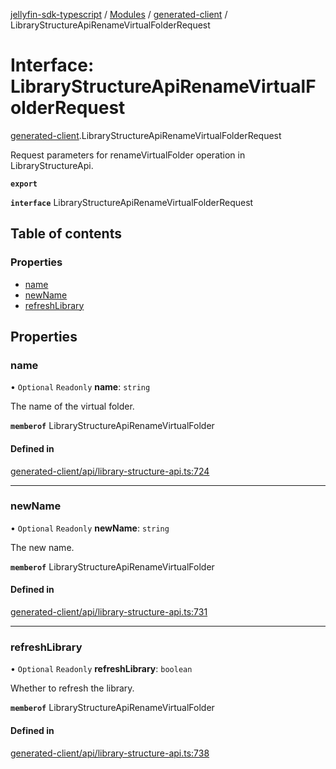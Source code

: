 [jellyfin-sdk-typescript](../README.md) / [Modules](../modules.md) / [generated-client](../modules/generated_client.md) / LibraryStructureApiRenameVirtualFolderRequest

# Interface: LibraryStructureApiRenameVirtualFolderRequest

[generated-client](../modules/generated_client.md).LibraryStructureApiRenameVirtualFolderRequest

Request parameters for renameVirtualFolder operation in LibraryStructureApi.

**`export`**

**`interface`** LibraryStructureApiRenameVirtualFolderRequest

## Table of contents

### Properties

- [name](generated_client.LibraryStructureApiRenameVirtualFolderRequest.md#name)
- [newName](generated_client.LibraryStructureApiRenameVirtualFolderRequest.md#newname)
- [refreshLibrary](generated_client.LibraryStructureApiRenameVirtualFolderRequest.md#refreshlibrary)

## Properties

### name

• `Optional` `Readonly` **name**: `string`

The name of the virtual folder.

**`memberof`** LibraryStructureApiRenameVirtualFolder

#### Defined in

[generated-client/api/library-structure-api.ts:724](https://github.com/thornbill/jellyfin-sdk-typescript/blob/e4df7f8/src/generated-client/api/library-structure-api.ts#L724)

___

### newName

• `Optional` `Readonly` **newName**: `string`

The new name.

**`memberof`** LibraryStructureApiRenameVirtualFolder

#### Defined in

[generated-client/api/library-structure-api.ts:731](https://github.com/thornbill/jellyfin-sdk-typescript/blob/e4df7f8/src/generated-client/api/library-structure-api.ts#L731)

___

### refreshLibrary

• `Optional` `Readonly` **refreshLibrary**: `boolean`

Whether to refresh the library.

**`memberof`** LibraryStructureApiRenameVirtualFolder

#### Defined in

[generated-client/api/library-structure-api.ts:738](https://github.com/thornbill/jellyfin-sdk-typescript/blob/e4df7f8/src/generated-client/api/library-structure-api.ts#L738)
